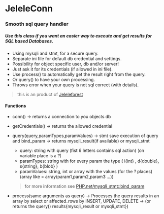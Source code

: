 # JeleleConn
### Smooth sql query handler
##### Use this class if you want an easier way to execute and get results for SQL based Databases.
- Using mysqli and stmt, for a secure query.
- Separate ini file for default db credential and settings.
- Possibility for object specific user, db and/or server!
- Just ask it for its credentials (if allowed in ini file).
- Use process() to automatically get the result right from the query.
- Or query() to have your own processing.
- Throws error when your query is not sql correct (with details).

> this is an product of [Jeleleforest](https://jeleleforest.nl?english)

#### Functions
- conn() -> returns a connection to you objects db
- getCredentials() -> returns the allowed credential
- query(query,paramTypes,paramValues) -> stmt save execution of query and bind_param
                                       -> returns mysqli_result(if available) or mysqli_stmt
    - query: string with query (fist 6 letters contains sql action) (on variable place is a ?)
    - paramTypes: string with for every param the type ( i{int} , d{double}, s{string}, b{blob} )
    - paramValues: string, int or array with the values (for the ? places) (array like = array(param1,param2,param3 ...))
    > for more information see [PHP.net/mysqli_stmt::bind_param](https://www.php.net/manual/en/mysqli-stmt.bind-param.php)

- process(same arguments as query) -> Processes the query results in an array by select or affected_rows by INSERT, UPDATE, DELETE
                                   -> (or returns the query() results{mysqli_result or mysqli_stmt})
